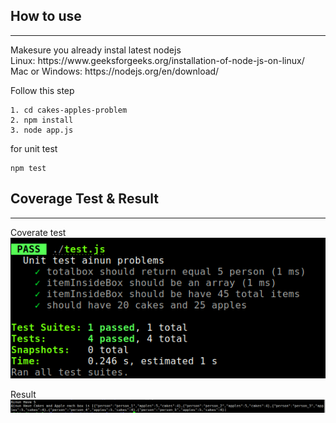## How to use
<hr>
Makesure you already instal latest nodejs<br>
Linux: https://www.geeksforgeeks.org/installation-of-node-js-on-linux/
<br>
Mac or Windows: https://nodejs.org/en/download/


Follow this step
```
1. cd cakes-apples-problem
2. npm install
3. node app.js 
```

for unit test 
```
npm test
```


## Coverage Test & Result
<hr>

Coverate test
![Test](https://github.com/joexce/cakes-apples-problem/blob/main/test.png)
<br>

Result
![Result](https://github.com/joexce/cakes-apples-problem/blob/main/result.png)
